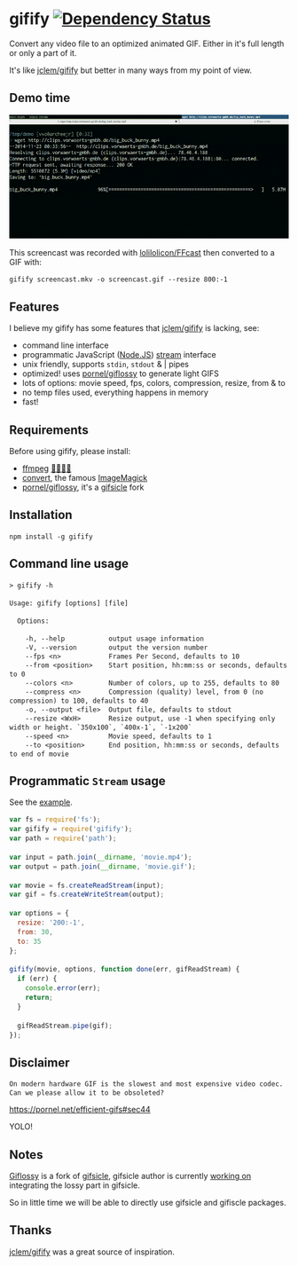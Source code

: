 # gifify [![Dependency Status](http://img.shields.io/david/vvo/gifify.svg?style=flat-square)](https://david-dm.org/vvo/gifify)

Convert any video file to an optimized animated GIF. Either in it's full length or only a part of it.

It's like [jclem/gifify](https://github.com/jclem/gifify/) but better in many ways from my point of view.

## Demo time

![screencast](screencast.gif)

This screencast was recorded with [lolilolicon/FFcast](https://github.com/lolilolicon/FFcast) then converted to a GIF with:

```shell
gifify screencast.mkv -o screencast.gif --resize 800:-1
```

## Features

I believe my gifify has some features that [jclem/gifify](https://github.com/jclem/gifify/) is lacking, see:

- command line interface
- programmatic JavaScript ([Node.JS](http://nodejs.org/)) [stream](http://nodejs.org/api/stream.html) interface
- unix friendly, supports `stdin`, `stdout` & | pipes
- optimized! uses [pornel/giflossy](https://github.com/pornel/giflossy) to generate light GIFS
- lots of options: movie speed, fps, colors, compression, resize, from & to
- no temp files used, everything happens in memory
- fast!

## Requirements

Before using gifify, please install:

- [ffmpeg](http://ffmpeg.org/) [🐓🐓🐓🐓](http://en.wikipedia.org/wiki/FFmpeg#History)
- [convert](http://www.imagemagick.org/script/convert.php), the famous [ImageMagick](http://www.imagemagick.org/)
- [pornel/giflossy](https://github.com/pornel/giflossy), it's a [gifsicle](http://www.lcdf.org/gifsicle/) fork

## Installation

```shell
npm install -g gifify
```

## Command line usage

```shell
> gifify -h

Usage: gifify [options] [file]

  Options:

    -h, --help           output usage information
    -V, --version        output the version number
    --fps <n>            Frames Per Second, defaults to 10
    --from <position>    Start position, hh:mm:ss or seconds, defaults to 0
    --colors <n>         Number of colors, up to 255, defaults to 80
    --compress <n>       Compression (quality) level, from 0 (no compression) to 100, defaults to 40
    -o, --output <file>  Output file, defaults to stdout
    --resize <WxH>       Resize output, use -1 when specifying only width or height. `350x100`, `400x-1`, `-1x200`
    --speed <n>          Movie speed, defaults to 1
    --to <position>      End position, hh:mm:ss or seconds, defaults to end of movie
```

## Programmatic `Stream` usage

See the [example](./example).

```js
var fs = require('fs');
var gifify = require('gifify');
var path = require('path');

var input = path.join(__dirname, 'movie.mp4');
var output = path.join(__dirname, 'movie.gif');

var movie = fs.createReadStream(input);
var gif = fs.createWriteStream(output);

var options = {
  resize: '200:-1',
  from: 30,
  to: 35
};

gifify(movie, options, function done(err, gifReadStream) {
  if (err) {
    console.error(err);
    return;
  }

  gifReadStream.pipe(gif);
});
```

## Disclaimer

```
On modern hardware GIF is the slowest and most expensive video codec. Can we please allow it to be obsoleted?
```

https://pornel.net/efficient-gifs#sec44

YOLO!

## Notes

[Giflossy](https://github.com/pornel/giflossy) is a fork of [gifsicle](www.lcdf.org/gifsicle/), gifsicle author is currently [working on](https://github.com/kohler/gifsicle/tree/lossy) integrating the lossy part in gifsicle.

So in little time we will be able to directly use gifsicle and gifiscle packages.

## Thanks

[jclem/gifify](https://github.com/jclem/gifify/) was a great source of inspiration.

